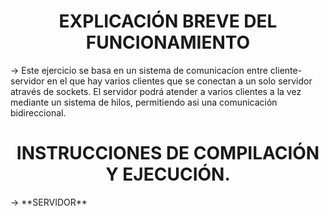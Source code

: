 <h1 align = "center"> EXPLICACIÓN BREVE DEL FUNCIONAMIENTO </h1>
→ Este ejercicio se basa en un sistema de comunicacíon entre cliente-servidor en el que hay varios clientes que se conectan a un solo servidor através de sockets. El servidor podrá atender a varios clientes a la vez mediante un sistema de hilos, permitiendo asi una comunicación bidireccional.

<h1 align = "center"> INSTRUCCIONES DE COMPILACIÓN Y EJECUCIÓN. </h1>
→ **SERVIDOR**
